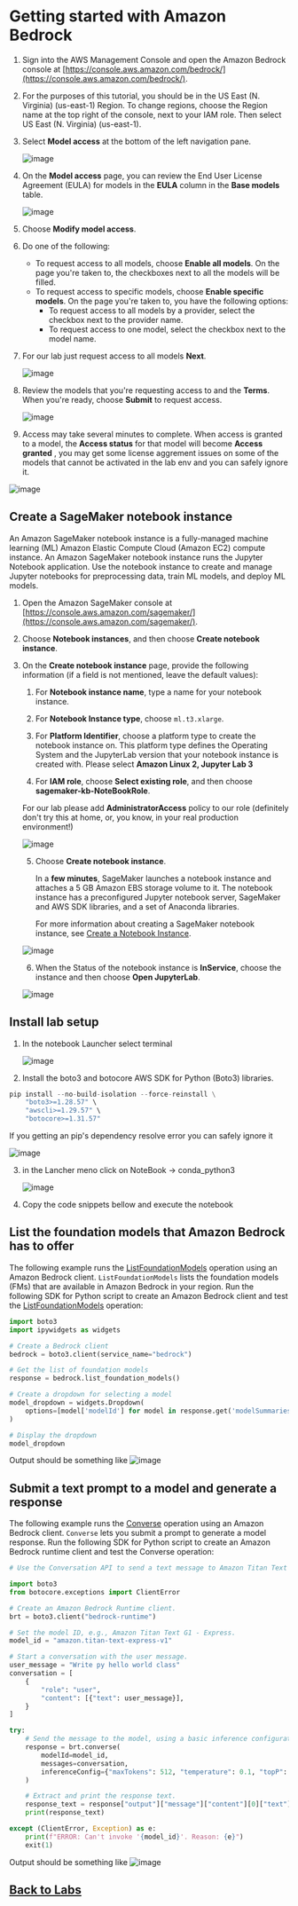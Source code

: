 # Getting started with Amazon Bedrock

1. Sign into the AWS Management Console and open the Amazon Bedrock console at [https://console.aws.amazon.com/bedrock/](https://console.aws.amazon.com/bedrock/).

3. For the purposes of this tutorial, you should be in the US East (N. Virginia) (us-east-1) Region. To change regions, choose the Region name at the top right of the console, next to your IAM role. Then select US East (N. Virginia) (us-east-1).

4. Select **Model access** at the bottom of the left navigation pane.

   ![image](install/images/bedrock_console.png)


5. On the **Model access** page, you can review the End User License Agreement (EULA) for models in the **EULA** column in the **Base models** table.

   ![image](install/images/model_access.png)


6. Choose **Modify model access**.

7. Do one of the following:
   - To request access to all models, choose **Enable all models**. On the page you're taken to, the checkboxes next to all the models will be filled.
   - To request access to specific models, choose **Enable specific models**. On the page you're taken to, you have the following options:
     - To request access to all models by a provider, select the checkbox next to the provider name.
     - To request access to one model, select the checkbox next to the model name.

8. For our lab just request access to all models  **Next**.

   ![image](install/images/enable_fm.png)


9. Review the models that you're requesting access to and the **Terms**. When you're ready, choose **Submit** to request access.

   ![image](install/images/review_terms.png)


10. Access may take several minutes to complete. When access is granted to a model, the **Access status** for that model will become **Access granted** , you may get some license aggrement issues on some of the models that cannot be activated in the lab env and you can safely ignore it.

   ![image](install/images/fm_activation_error.png)


## Create a SageMaker notebook instance


An Amazon SageMaker notebook instance is a fully-managed machine learning (ML) Amazon Elastic Compute Cloud (Amazon EC2) compute instance. An Amazon SageMaker notebook instance runs the Jupyter Notebook application. Use the notebook instance to create and manage Jupyter notebooks for preprocessing data, train ML models, and deploy ML models.


1. Open the Amazon SageMaker console at [https://console.aws.amazon.com/sagemaker/](https://console.aws.amazon.com/sagemaker/).

2. Choose **Notebook instances**, and then choose **Create notebook instance**.

3. On the **Create notebook instance** page, provide the following information (if a field is not mentioned, leave the default values):
   
   1. For **Notebook instance name**, type a name for your notebook instance.
   
   2. For **Notebook Instance type**, choose `ml.t3.xlarge`.
   
   3. For **Platform Identifier**, choose a platform type to create the notebook instance on. This platform type defines the Operating System and the JupyterLab version that your notebook instance is created with.
   Please select **Amazon Linux 2, Jupyter Lab 3**
   
   4. For **IAM role**, choose **Select existing role**, and then choose **sagemaker-kb-NoteBookRole**.
   
   For our lab please add **AdministratorAccess** policy to our role  (definitely don't try this at home, or, you know, in your real production environment!)
   
   ![image](install/images/iam_role.png)

   
   5. Choose **Create notebook instance**.
   
      In a **few minutes**, SageMaker launches a notebook instance and attaches a 5 GB Amazon EBS storage volume to it. The notebook instance has a preconfigured Jupyter notebook server, SageMaker and AWS SDK libraries, and a set of Anaconda libraries.
      
      For more information about creating a SageMaker notebook instance, see [Create a Notebook Instance](https://docs.aws.amazon.com/sagemaker/latest/dg/howitworks-create-ws.html).

   ![image](install/images/notebook_pending.png)

   6. When the Status of the notebook instance is **InService**, choose the instance and then choose **Open JupyterLab**.

   ![image](install/images/notebook_inservice.png)


## Install lab setup 


1. In the notebook Launcher select terminal 

   ![image](install/images/conda.png)


2. Install the boto3 and botocore AWS SDK for Python (Boto3) libraries.

```python
pip install --no-build-isolation --force-reinstall \
    "boto3>=1.28.57" \
    "awscli>=1.29.57" \
    "botocore>=1.31.57"
```

If you getting an pip's dependency resolve error you can safely ignore it

   ![image](install/images/ignore_error.png)



3. in the Lancher meno click on NoteBook -> conda_python3

   ![image](install/images/new_notebook.png)


4. Copy the code snippets bellow and execute the notebook



## List the foundation models that Amazon Bedrock has to offer


The following example runs the [ListFoundationModels](https://docs.aws.amazon.com/bedrock/latest/APIReference/API_ListFoundationModels.html) operation using an Amazon Bedrock client. `ListFoundationModels` lists the foundation models (FMs) that are available in Amazon Bedrock in your region. Run the following SDK for Python script to create an Amazon Bedrock client and test the [ListFoundationModels](https://docs.aws.amazon.com/bedrock/latest/APIReference/API_ListFoundationModels.html) operation:

```python
import boto3
import ipywidgets as widgets

# Create a Bedrock client
bedrock = boto3.client(service_name="bedrock")

# Get the list of foundation models
response = bedrock.list_foundation_models()

# Create a dropdown for selecting a model
model_dropdown = widgets.Dropdown(
    options=[model['modelId'] for model in response.get('modelSummaries', [])]
)

# Display the dropdown
model_dropdown
```

Output should be something like
![image](install/images/install1.png)


## Submit a text prompt to a model and generate a response


The following example runs the [Converse](https://docs.aws.amazon.com/bedrock/latest/APIReference/API_runtime_Converse.html) operation using an Amazon Bedrock client. `Converse` lets you submit a prompt to generate a model response. Run the following SDK for Python script to create an Amazon Bedrock runtime client and test the Converse operation:

```python
# Use the Conversation API to send a text message to Amazon Titan Text G1 - Express.

import boto3
from botocore.exceptions import ClientError

# Create an Amazon Bedrock Runtime client.
brt = boto3.client("bedrock-runtime")

# Set the model ID, e.g., Amazon Titan Text G1 - Express.
model_id = "amazon.titan-text-express-v1"

# Start a conversation with the user message.
user_message = "Write py hello world class"
conversation = [
    {
        "role": "user",
        "content": [{"text": user_message}],
    }
]

try:
    # Send the message to the model, using a basic inference configuration.
    response = brt.converse(
        modelId=model_id,
        messages=conversation,
        inferenceConfig={"maxTokens": 512, "temperature": 0.1, "topP": 0.1},
    )

    # Extract and print the response text.
    response_text = response["output"]["message"]["content"][0]["text"]
    print(response_text)

except (ClientError, Exception) as e:
    print(f"ERROR: Can't invoke '{model_id}'. Reason: {e}")
    exit(1)
```

Output should be something like
![image](install/images/install2.png)


## [Back to Labs](https://github.com/TeraSky-OSS/aws-bedrock-llm-workshop/tree/main?tab=readme-ov-file#labs-overview)